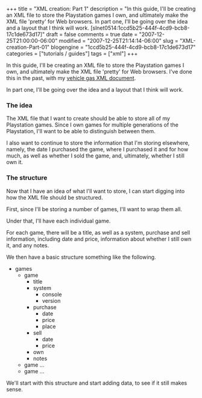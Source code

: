 +++
title = "XML creation: Part 1"
description = "In this guide, I'll be creating an XML file to store the Playstation games I own, and ultimately make the XML file 'pretty' for Web browsers. In part one, I'll be going over the idea and a layout that I think will work. [slnet0514:1ccd5b25-444f-4cd9-bcb8-17c1de673d17]"
draft = false
comments = true
date = "2007-12-25T21:00:00-06:00"
modified = "2007-12-25T21:14:14-06:00"
slug = "XML-creation-Part-01"
blogengine = "1ccd5b25-444f-4cd9-bcb8-17c1de673d17"
categories = ["tutorials / guides"]
tags = ["xml"]
+++

<p>
In this guide, I&#39;ll be creating an XML file to store the Playstation games I own, and ultimately make the XML file &#39;pretty&#39; for Web browsers. I&#39;ve done this in the past, with my <a href="http://jamesrskemp.net/vehicle_gas.xml" target="_blank">vehicle gas XML document</a>. 
</p>
<div class="note">
<p>
In part one, I&#39;ll be going over the idea and a layout that I think will work. 
</p>
</div>
<h3>The idea</h3>
<p>
The XML file that I want to create should be able to store all of my Playstation games. Since I own games for multiple generations of the Playstation, I&#39;ll want to be able to distinguish between them. 
</p>
<p>
I also want to continue to store the information that I&#39;m storing elsewhere, namely, the date I purchased the game, where I purchased it and for how much, as well as whether I sold the game, and, ultimately, whether I still own it. 
</p>
<h3>The structure</h3>
<p>
Now that I have an idea of what I&#39;ll want to store, I can start digging into how the XML file should be structured. 
</p>
<p>
First, since I&#39;ll be storing a number of games, I&#39;ll want to wrap them all. 
</p>
<p>
Under that, I&#39;ll have each individual game. 
</p>
<p>
For each game, there will be a title, as well as a system, purchase and sell information, including date and price, information about whether I still own it, and any notes. 
</p>
<p>
We then have a basic structure something like the following. 
</p>
<ul>
	<li>games 
	<ul>
		<li>game 
		<ul>
			<li>
			<div>
			title 
			</div>
			</li>
			<li>
			<div>
			system 
			</div>
			<ul>
				<li>
				<div>
				console 
				</div>
				</li>
				<li>
				<div>
				version 
				</div>
				</li>
			</ul>
			</li>
			<li>
			<div>
			purchase 
			</div>
			<ul>
				<li>date</li>
				<li>
				<div>
				price 
				</div>
				</li>
				<li>
				<div>
				place 
				</div>
				</li>
			</ul>
			</li>
			<li>
			<div>
			sell 
			</div>
			<ul>
				<li>
				<div>
				date 
				</div>
				</li>
				<li>
				<div>
				price 
				</div>
				</li>
			</ul>
			</li>
			<li>
			<div>
			own 
			</div>
			</li>
			<li>
			<div>
			notes 
			</div>
			</li>
		</ul>
		</li>
		<li>game ...</li>
		<li>game ...</li>
	</ul>
	</li>
</ul>
<p>
We&#39;ll start with this structure and start adding data, to see if it still makes sense. 
</p>


